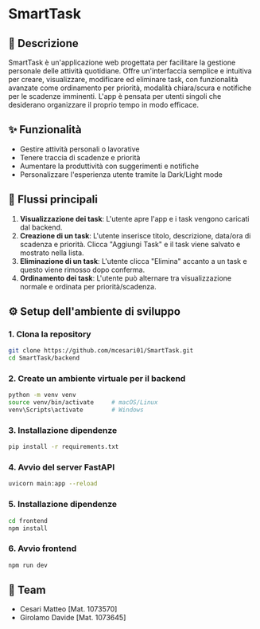 # SmartTask 

## 📝 Descrizione

SmartTask è un'applicazione web progettata per facilitare la gestione personale delle attività quotidiane. Offre un'interfaccia semplice e intuitiva per creare, visualizzare, modificare ed eliminare task, con funzionalità avanzate come ordinamento per priorità, modalità chiara/scura e notifiche per le scadenze imminenti. L'app è pensata per utenti singoli che desiderano organizzare il proprio tempo in modo efficace.

## ✨ Funzionalità

* Gestire attività personali o lavorative
* Tenere traccia di scadenze e priorità
* Aumentare la produttività con suggerimenti e notifiche
* Personalizzare l'esperienza utente tramite la Dark/Light mode

## 🔄 Flussi principali

1.  **Visualizzazione dei task**: L'utente apre l'app e i task vengono caricati dal backend.
2.  **Creazione di un task**: L'utente inserisce titolo, descrizione, data/ora di scadenza e priorità. Clicca "Aggiungi Task" e il task viene salvato e mostrato nella lista.
3.  **Eliminazione di un task**: L'utente clicca "Elimina" accanto a un task e questo viene rimosso dopo conferma.
4.  **Ordinamento dei task**: L'utente può alternare tra visualizzazione normale e ordinata per priorità/scadenza.

## ⚙️ Setup dell'ambiente di sviluppo
### 1. Clona la repository

```bash
git clone https://github.com/mcesari01/SmartTask.git
cd SmartTask/backend
```

### 2. Create un ambiente virtuale per il backend

```bash
python -m venv venv
source venv/bin/activate     # macOS/Linux
venv\Scripts\activate        # Windows
``` 

### 3. Installazione dipendenze

```bash
pip install -r requirements.txt
```

### 4. Avvio del server FastAPI
```bash
uvicorn main:app --reload
```

### 5. Installazione dipendenze
```bash
cd frontend
npm install
```

### 6. Avvio frontend
```bash
npm run dev
```

## 👥 Team

* Cesari Matteo \[Mat. 1073570]
* Girolamo Davide \[Mat. 1073645]
